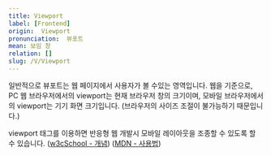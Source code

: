 ```yaml
---
title: Viewport
label: [Frontend]
origin:  Viewport
pronunciation:  뷰포트
mean: 보임 창
relation: []
slug: /V/Viewport
---
```


<content>

<p>일반적으로 뷰포트는 웹 페이지에서 사용자가 볼 수있는 영역입니다.
웹을 기준으로, PC 웹 브라우저에서의 viewport는 현재 브라우저 창의 크기이며, 모바일 브라우저에서의 viewport는 기기 화면 크기입니다. (브라우저의 사이즈 조절이 불가능하기 때문입니다.) </p>
<p>viewport 태그를 이용하면 반응형 웹 개발시 모바일 레이아웃을 조종할 수 있도록 할 수 있습니다.
(<a href="https://www.w3schools.com/css/css_rwd_viewport.asp">w3cSchool - 개념</a>)
(<a href="https://developer.mozilla.org/ko/docs/Mozilla/Mobile/Viewport_meta_tag">MDN - 사용법</a>)</p>

</content>
